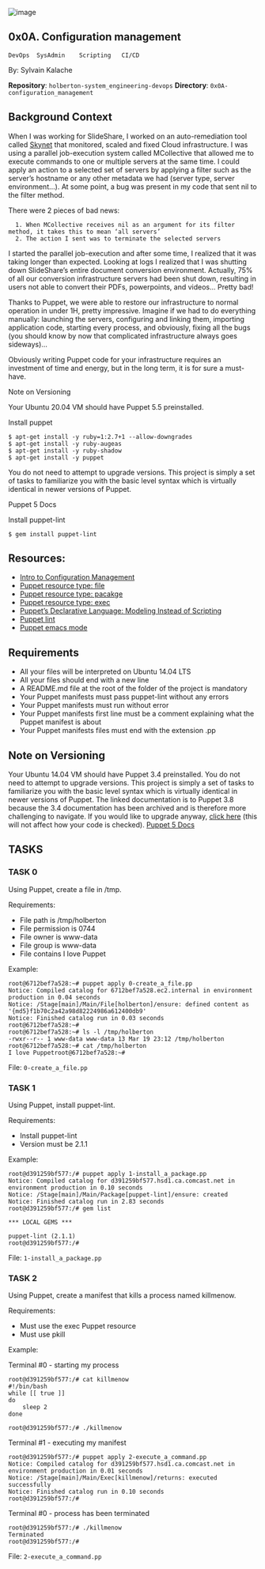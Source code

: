 ![image](https://user-images.githubusercontent.com/105258746/188767412-2ac881ad-4583-491c-9f86-fa210d23a9db.png)


## 0x0A. Configuration management

	DevOps	SysAdmin	Scripting	CI/CD

By: Sylvain Kalache

**Repository**: `holberton-system_engineering-devops`
**Directory**: `0x0A-configuration_management`

## Background Context
When I was working for SlideShare, I worked on an auto-remediation tool called [Skynet](https://intranet.hbtn.io/rltoken/ftFvBjxNPLoWcF9eHaK8yw) that monitored, scaled and fixed Cloud infrastructure. I was using a parallel job-execution system called MCollective that allowed me to execute commands to one or multiple servers at the same time. I could apply an action to a selected set of servers by applying a filter such as the server’s hostname or any other metadata we had (server type, server environment…). At some point, a bug was present in my code that sent nil to the filter method.

There were 2 pieces of bad news:

      1. When MCollective receives nil as an argument for its filter method, it takes this to mean ‘all servers’
      2. The action I sent was to terminate the selected servers

I started the parallel job-execution and after some time, I realized that it was taking longer than expected. Looking at logs I realized that I was shutting down SlideShare’s entire document conversion environment. Actually, 75% of all our conversion infrastructure servers had been shut down, resulting in users not able to convert their PDFs, powerpoints, and videos… Pretty bad!

Thanks to Puppet, we were able to restore our infrastructure to normal operation in under 1H, pretty impressive. Imagine if we had to do everything manually: launching the servers, configuring and linking them, importing application code, starting every process, and obviously, fixing all the bugs (you should know by now that complicated infrastructure always goes sideways)…

Obviously writing Puppet code for your infrastructure requires an investment of time and energy, but in the long term, it is for sure a must-have.



Note on Versioning

Your Ubuntu 20.04 VM should have Puppet 5.5 preinstalled.

Install puppet

	$ apt-get install -y ruby=1:2.7+1 --allow-downgrades
	$ apt-get install -y ruby-augeas
	$ apt-get install -y ruby-shadow
	$ apt-get install -y puppet

You do not need to attempt to upgrade versions. This project is simply a set of tasks to familiarize you with the basic level syntax which is virtually identical in newer versions of Puppet.

Puppet 5 Docs

Install puppet-lint

	$ gem install puppet-lint


## Resources:
* [Intro to Configuration Management](https://www.digitalocean.com/community/tutorials/an-introduction-to-configuration-management)
* [Puppet resource type: file](https://puppet.com/docs/puppet/3.8/types/file.html)
* [Puppet resource type: pacakge](https://puppet.com/docs/puppet/5.5/types/package.html#package-attribute-provider)
* [Puppet resource type: exec](https://puppet.com/docs/puppet/3.8/types/exec.html#exec-attribute-tries)
* [Puppet’s Declarative Language: Modeling Instead of Scripting](https://puppet.com/blog/puppet%E2%80%99s-declarative-language-modeling-instead-of-scripting)
* [Puppet lint](http://puppet-lint.com/)
* [Puppet emacs mode](https://github.com/voxpupuli/puppet-mode)

## Requirements
* All your files will be interpreted on Ubuntu 14.04 LTS
* All your files should end with a new line
* A README.md file at the root of the folder of the project is mandatory
* Your Puppet manifests must pass puppet-lint without any errors
* Your Puppet manifests must run without error
* Your Puppet manifests first line must be a comment explaining what the Puppet manifest is about
* Your Puppet manifests files must end with the extension .pp

## Note on Versioning
Your Ubuntu 14.04 VM should have Puppet 3.4 preinstalled. You do not need to attempt to upgrade versions. This project is simply a set of tasks to familiarize you with the basic level syntax which is virtually identical in newer versions of Puppet. The linked documentation is to Puppet 3.8 because the 3.4 documentation has been archived and is therefore more challenging to navigate. If you would like to upgrade anyway, [click here](https://intranet.hbtn.io/rltoken/EsVXllVK3mhoPLW_XUlxVA) (this will not affect how your code is checked). [Puppet 5 Docs](https://intranet.hbtn.io/rltoken/_xOod_Lzz8WKTbhpG5SWLQ)

## TASKS

### TASK 0
Using Puppet, create a file in /tmp.

Requirements:

* File path is /tmp/holberton
* File permission is 0744
* File owner is www-data
* File group is www-data
* File contains I love Puppet

Example:
```
root@6712bef7a528:~# puppet apply 0-create_a_file.pp
Notice: Compiled catalog for 6712bef7a528.ec2.internal in environment production in 0.04 seconds
Notice: /Stage[main]/Main/File[holberton]/ensure: defined content as '{md5}f1b70c2a42a98d82224986a612400db9'
Notice: Finished catalog run in 0.03 seconds
root@6712bef7a528:~#
root@6712bef7a528:~# ls -l /tmp/holberton
-rwxr--r-- 1 www-data www-data 13 Mar 19 23:12 /tmp/holberton
root@6712bef7a528:~# cat /tmp/holberton
I love Puppetroot@6712bef7a528:~#
```

File: `0-create_a_file.pp`

### TASK 1
Using Puppet, install puppet-lint.

Requirements:

* Install puppet-lint
* Version must be 2.1.1

Example:
```
root@d391259bf577:/# puppet apply 1-install_a_package.pp
Notice: Compiled catalog for d391259bf577.hsd1.ca.comcast.net in environment production in 0.10 seconds
Notice: /Stage[main]/Main/Package[puppet-lint]/ensure: created
Notice: Finished catalog run in 2.83 seconds
root@d391259bf577:/# gem list

*** LOCAL GEMS ***

puppet-lint (2.1.1)
root@d391259bf577:/#
```

File: `1-install_a_package.pp`

### TASK 2
Using Puppet, create a manifest that kills a process named killmenow.

Requirements:

* Must use the exec Puppet resource
* Must use pkill

Example:

Terminal #0 - starting my process
```
root@d391259bf577:/# cat killmenow
#!/bin/bash
while [[ true ]]
do
    sleep 2
done

root@d391259bf577:/# ./killmenow
```

Terminal #1 - executing my manifest

```
root@d391259bf577:/# puppet apply 2-execute_a_command.pp
Notice: Compiled catalog for d391259bf577.hsd1.ca.comcast.net in environment production in 0.01 seconds
Notice: /Stage[main]/Main/Exec[killmenow]/returns: executed successfully
Notice: Finished catalog run in 0.10 seconds
root@d391259bf577:/# 
```

Terminal #0 - process has been terminated

```
root@d391259bf577:/# ./killmenow
Terminated
root@d391259bf577:/#
```

File: `2-execute_a_command.pp`
